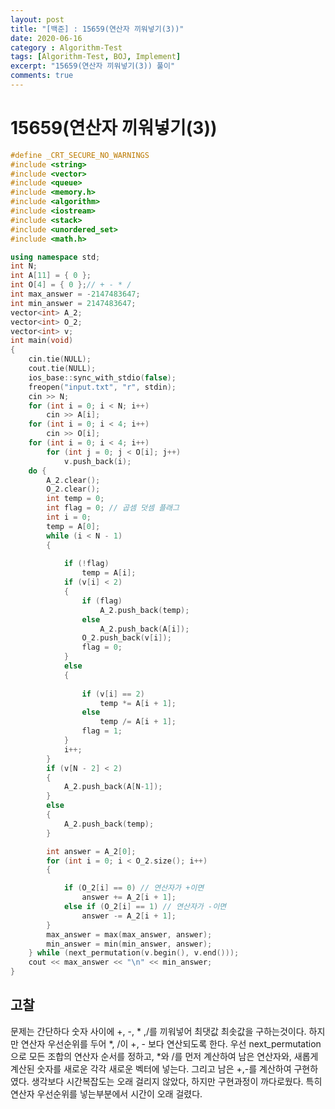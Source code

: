 ```yaml
---
layout: post
title: "[백준] : 15659(연산자 끼워넣기(3))"
date: 2020-06-16
category : Algorithm-Test
tags: [Algorithm-Test, BOJ, Implement]
excerpt: "15659(연산자 끼워넣기(3)) 풀이"
comments: true
---
```


# 15659(연산자 끼워넣기(3))







```c++
#define _CRT_SECURE_NO_WARNINGS
#include <string>
#include <vector>
#include <queue>
#include <memory.h>
#include <algorithm>
#include <iostream>
#include <stack>
#include <unordered_set>
#include <math.h>

using namespace std;
int N;
int A[11] = { 0 };
int O[4] = { 0 };// + - * /
int max_answer = -2147483647;
int min_answer = 2147483647;
vector<int> A_2;
vector<int> O_2;
vector<int> v;
int	main(void)
{
	cin.tie(NULL);
	cout.tie(NULL);
	ios_base::sync_with_stdio(false);
	freopen("input.txt", "r", stdin);
	cin >> N;
	for (int i = 0; i < N; i++)
		cin >> A[i];
	for (int i = 0; i < 4; i++)
		cin >> O[i];
	for (int i = 0; i < 4; i++)
		for (int j = 0; j < O[i]; j++)
			v.push_back(i);
	do {
		A_2.clear();
		O_2.clear();
		int temp = 0;
		int flag = 0; // 곱셈 덧셈 플래그
		int i = 0;
		temp = A[0];
		while (i < N - 1)
		{
	
			if (!flag)
				temp = A[i];
			if (v[i] < 2)
			{
				if (flag)
					A_2.push_back(temp);
				else
					A_2.push_back(A[i]);
				O_2.push_back(v[i]);
				flag = 0;
			}
			else
			{
	
				if (v[i] == 2)
					temp *= A[i + 1];
				else
					temp /= A[i + 1];
				flag = 1;
			}
			i++;
		}
		if (v[N - 2] < 2)
		{
			A_2.push_back(A[N-1]);
		}
		else
		{
			A_2.push_back(temp);
		}

		int answer = A_2[0];
		for (int i = 0; i < O_2.size(); i++)
		{

			if (O_2[i] == 0) // 연산자가 +이면
				answer += A_2[i + 1];
			else if (O_2[i] == 1) // 연산자가 -이면
				answer -= A_2[i + 1];
		}
		max_answer = max(max_answer, answer);
		min_answer = min(min_answer, answer);
	} while (next_permutation(v.begin(), v.end()));
	cout << max_answer << "\n" << min_answer;
}
```



## 고찰

문제는 간단하다 숫자 사이에 +, -, * ,/를 끼워넣어 최댓값 최솟값을 구하는것이다.
하지만 연산자 우선순위를 두어 *, /이  +, - 보다 연산되도록 한다.
우선 next_permutation으로 모든 조합의 연산자 순서를 정하고, *와 /를 먼저 계산하여
남은 연산자와, 새롭게 계산된 숫자를 새로운 각각 새로운 벡터에 넣는다.
그리고 남은 +,-를 계산하여 구현하였다.
생각보다 시간복잡도는 오래 걸리지 않았다, 하지만 구현과정이 까다로웠다. 특히 연산자 우선순위를 넣는부분에서 시간이 오래 걸렸다.